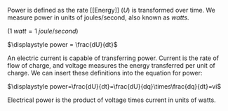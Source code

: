 Power is defined as the rate [[Energy]] ($U$) is transformed over time. We measure power in units of joules/second, also known as *watts*.

($1\;watt=1\;joule/second)$

$\displaystyle power = \frac{dU}{dt}$

An electric current is capable of transferring power. Current is the rate of flow of charge, and voltage measures the energy transferred per unit of charge. We can insert these definitions into the equation for power:

$\displaystyle power=\frac{dU}{dt}=\frac{dU}{dq}\times\frac{dq}{dt}=vi$

Electrical power is the product of voltage times current in units of watts.